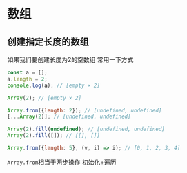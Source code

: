 # 数组


## 创建指定长度的数组

如果我们要创建长度为2的空数组
常用一下方式
```js
const a = [];
a.length = 2;
console.log(a); // [empty × 2]

Array(2); // [empty × 2]
```

```js
Array.from({length: 2}); // [undefined, undefined]
[...Array(2)]; // [undefined, undefined]
```

```js
Array(2).fill(undefined); // [undefined, undefined]
Array(2).fill([]); // [[], []]
```

```js
Array.from({length: 5}, (v, i) => i); // [0, 1, 2, 3, 4]
```
`Array.from`相当于两步操作 初始化+遍历